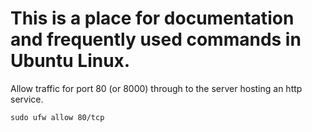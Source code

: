 # This is a place for documentation and frequently used commands in Ubuntu Linux.

Allow traffic for port 80 (or 8000) through to the server hosting an http service.

```sudo ufw allow 80/tcp```
